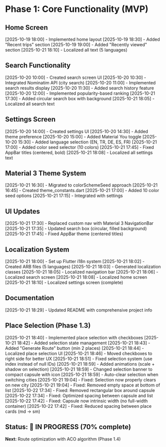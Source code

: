 # Phase 1: Core Functionality (MVP)

## Home Screen
[2025-10-19 18:00] - Implemented home layout
[2025-10-19 18:30] - Added "Recent trips" section
[2025-10-19 19:00] - Added "Recently viewed" section
[2025-10-21 18:10] - Localized all text (5 languages)

## Search Functionality
[2025-10-20 10:00] - Created search screen UI
[2025-10-20 10:30] - Integrated Nominatim API (city search)
[2025-10-20 11:00] - Implemented search results display
[2025-10-20 11:30] - Added search history feature
[2025-10-20 12:00] - Implemented popularity-based ranking
[2025-10-21 17:30] - Added circular search box with background
[2025-10-21 18:05] - Localized all search text

## Settings Screen
[2025-10-20 14:00] - Created settings UI
[2025-10-20 14:30] - Added theme preference
[2025-10-20 15:00] - Added Material You toggle
[2025-10-20 15:30] - Added language selection (EN, TR, DE, ES, FR)
[2025-10-21 17:00] - Added color seed selector (10 colors)
[2025-10-21 17:45] - Fixed AppBar titles (centered, bold)
[2025-10-21 18:08] - Localized all settings text

## Material 3 Theme System
[2025-10-21 16:30] - Migrated to colorSchemeSeed approach
[2025-10-21 16:45] - Created theme_constants.dart
[2025-10-21 17:00] - Added 10 color seed options
[2025-10-21 17:15] - Integrated with settings

## UI Updates
[2025-10-21 17:30] - Replaced custom nav with Material 3 NavigationBar
[2025-10-21 17:35] - Updated search box (circular, filled background)
[2025-10-21 17:45] - Fixed AppBar theme (centered titles)

## Localization System
[2025-10-21 18:00] - Set up Flutter i18n system
[2025-10-21 18:02] - Created ARB files (5 languages)
[2025-10-21 18:03] - Generated localization classes
[2025-10-21 18:05] - Localized navigation bar
[2025-10-21 18:06] - Localized search screen
[2025-10-21 18:08] - Localized home screen
[2025-10-21 18:10] - Localized settings screen (complete)

## Documentation
[2025-10-21 18:29] - Updated README with comprehensive project info

## Place Selection (Phase 1.3)
[2025-10-21 18:40] - Implemented place selection with checkboxes
[2025-10-21 18:42] - Added selection state management
[2025-10-21 18:43] - Added "Generate Route" button (min 2 places)
[2025-10-21 18:44] - Localized place selection UI
[2025-10-21 18:46] - Moved checkboxes to right side for better UX
[2025-10-21 18:51] - Fixed selection system (use index instead of null IDs)
[2025-10-21 18:59] - Added animations (scale + shadow on selection)
[2025-10-21 18:59] - Changed selection banner to compact capsule with icon
[2025-10-21 18:59] - Auto-clear selection when switching cities
[2025-10-21 19:04] - Fixed: Selection now properly clears on new city
[2025-10-21 19:04] - Fixed: Removed empty space at bottom of list
[2025-10-22 17:34] - Fixed: Removed rectangular box around capsule
[2025-10-22 17:34] - Fixed: Optimized spacing between capsule and list
[2025-10-22 17:42] - Fixed: Capsule now intrinsic width (no full-width container)
[2025-10-22 17:42] - Fixed: Reduced spacing between place cards (md → sm)

## Status: 🔄 IN PROGRESS (70% complete)
**Next:** Route optimization with ACO algorithm (Phase 1.4)
